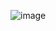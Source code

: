 
![image](https://user-images.githubusercontent.com/72620861/115957690-91d86280-a50c-11eb-8a2d-7235b87b6110.png)
